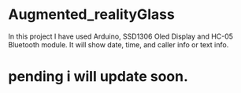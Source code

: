 # Augmented_realityGlass
In this project I have used Arduino, SSD1306 Oled Display and HC-05 Bluetooth module. It will show date, time, and caller info or text info.
# pending i will update soon.
